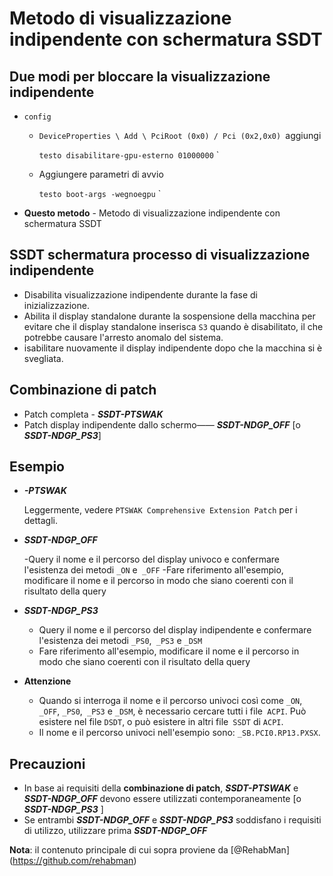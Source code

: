# Metodo di visualizzazione indipendente con schermatura SSDT

## Due modi per bloccare la visualizzazione indipendente

- `config`

  - `DeviceProperties \ Add \ PciRoot (0x0) / Pci (0x2,0x0) `aggiungi

    `` testo
    disabilitare-gpu-esterno 01000000
    `` `

  - Aggiungere parametri di avvio

    `` testo
    boot-args -wegnoegpu
    `` `

- **Questo metodo** - Metodo di visualizzazione indipendente con schermatura SSDT

## SSDT schermatura processo di visualizzazione indipendente

- Disabilita visualizzazione indipendente durante la fase di inizializzazione.
- Abilita il display standalone durante la sospensione della macchina per evitare che il display standalone inserisca `S3` quando è disabilitato, il che potrebbe causare l'arresto anomalo del sistema.
- isabilitare nuovamente il display indipendente dopo che la macchina si è svegliata.

## Combinazione di patch

- Patch completa - ***SSDT-PTSWAK***
- Patch display indipendente dallo schermo—— ***SSDT-NDGP_OFF​​*** [o ***SSDT-NDGP_PS3***]

## Esempio

- ***-PTSWAK***

  Leggermente, vedere `PTSWAK Comprehensive Extension Patch` per i dettagli.
  
- ***SSDT-NDGP_OFF​​***

  -Query il nome e il percorso del display univoco e confermare l'esistenza dei metodi `_ON` e` _OFF`
  -Fare riferimento all'esempio, modificare il nome e il percorso in modo che siano coerenti con il risultato della query
  
- ***SSDT-NDGP_PS3***

  - Query il nome e il percorso del display indipendente e confermare l'esistenza dei metodi `_PS0`,` _PS3` e `_DSM`
  - Fare riferimento all'esempio, modificare il nome e il percorso in modo che siano coerenti con il risultato della query
  
- **Attenzione**

  - Quando si interroga il nome e il percorso univoci così come `_ON`,` _OFF`, `_PS0`,` _PS3` e `_DSM`, è necessario cercare tutti i file` ACPI`. Può esistere nel file `DSDT`, o può esistere in altri file` SSDT` di `ACPI`.
  - Il nome e il percorso univoci nell'esempio sono: `_SB.PCI0.RP13.PXSX`.

## Precauzioni

- In base ai requisiti della **combinazione di patch**, ***SSDT-PTSWAK*** e ***SSDT-NDGP_OFF​​*** devono essere utilizzati contemporaneamente [o ***SSDT-NDGP_PS3*** ]
- Se entrambi ***SSDT-NDGP_OFF​​*** e ***SSDT-NDGP_PS3*** soddisfano i requisiti di utilizzo, utilizzare prima ***SSDT-NDGP_OFF​​***

**Nota**: il contenuto principale di cui sopra proviene da [@RehabMan] (https://github.com/rehabman)
